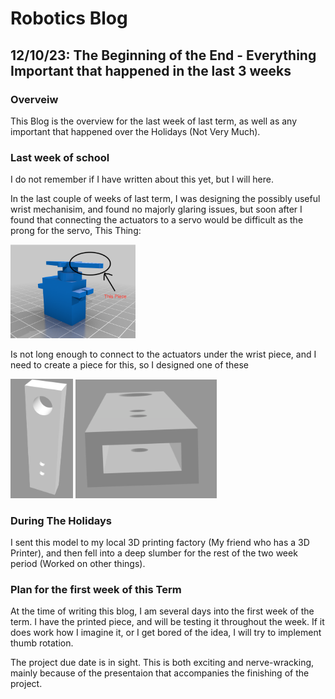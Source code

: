 # Robotics Blog 

## 12/10/23: The Beginning of the End - Everything Important that happened in the last 3 weeks

### Overveiw

This Blog is the overview for the last week of last term, as well as any important that happened over the Holidays (Not Very Much). 

### Last week of school

I do not remember if I have written about this yet, but I will here. 

In the last couple of weeks of last term, I was designing the possibly useful wrist mechanisim, and found no majorly glaring issues, but soon after I found that connecting the actuators to a servo would be difficult as the prong for the servo, This Thing:

<img src="../Images/Servo_motor.png" width=200px alt="Thing">

Is not long enough to connect to the actuators under the wrist piece, and I need to create a piece for this, so I designed one of these

<img src="../Images/Extender 1.png" width=100px alt="These">    <img src="../Images/Extender 2.png" width=226px alt="It">

### During The Holidays

I sent this model to my local 3D printing factory (My friend who has a 3D Printer), and then fell into a deep slumber for the rest of the two week period (Worked on other things).

### Plan for the first week of this Term

At the time of writing this blog, I am several days into the first week of the term. I have the printed piece, and will be testing it throughout the week. If it does work how I imagine it, or I get bored of the idea, I will try to implement thumb rotation.

The project due date is in sight. This is both exciting and nerve-wracking, mainly because of the presentaion that accompanies the finishing of the project.